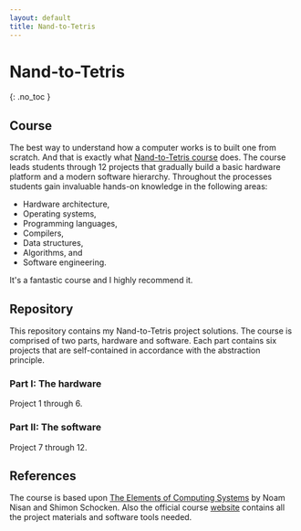 ```yaml
---
layout: default
title: Nand-to-Tetris
---
```


# Nand-to-Tetris
{: .no_toc }

## Course

The best way to understand how a computer works is to built one from scratch. And that is exactly what [Nand-to-Tetris course](https://www.nand2tetris.org) does. The course leads students through 12 projects that gradually build a basic hardware platform and a modern software hierarchy. Throughout the processes students gain invaluable hands-on knowledge in the following areas:

- Hardware architecture,
- Operating systems,
- Programming languages,
- Compilers,
- Data structures,
- Algorithms, and
- Software engineering.

It's a fantastic course and I highly recommend it.

## Repository

This repository contains my Nand-to-Tetris project solutions. The course is comprised of two parts, hardware and software. Each part contains six projects that are self-contained in accordance with the abstraction principle.

### Part I: The hardware
Project 1 through 6.

### Part II: The software
Project 7 through 12.

## References

The course is based upon [The Elements of Computing Systems](https://www.amazon.com/Elements-Computing-Systems-Building-Principles/dp/0262640686/) by Noam Nisan and Shimon Schocken. Also the official course [website](https://www.nand2tetris.org) contains all the project materials and software tools needed. 
